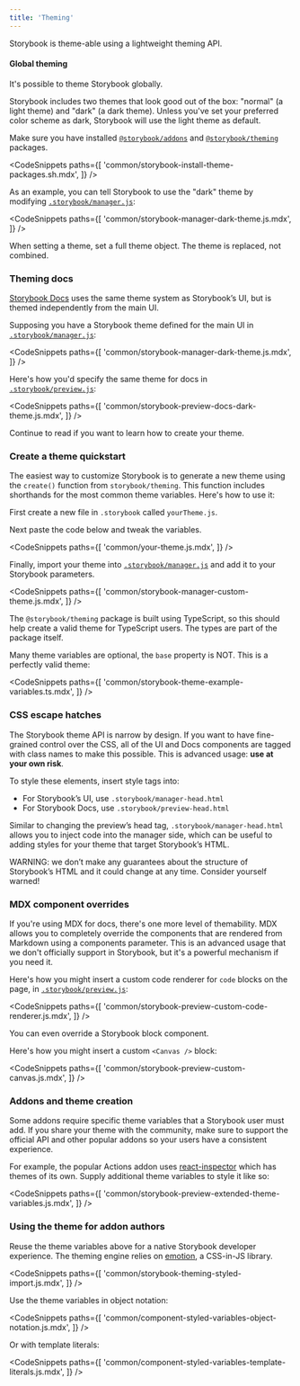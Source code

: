 ```yaml
---
title: 'Theming'
---
```


Storybook is theme-able using a lightweight theming API.

#### Global theming

It's possible to theme Storybook globally.

Storybook includes two themes that look good out of the box: "normal" (a light theme) and "dark" (a dark theme). Unless you've set your preferred color scheme as dark, Storybook will use the light theme as default.

Make sure you have installed [`@storybook/addons`](https://www.npmjs.com/package/@storybook/addons) and [`@storybook/theming`](https://www.npmjs.com/package/@storybook/theming) packages.

<!-- prettier-ignore-start -->

<CodeSnippets
  paths={[
    'common/storybook-install-theme-packages.sh.mdx',
  ]}
/>

<!-- prettier-ignore-end -->

As an example, you can tell Storybook to use the "dark" theme by modifying [`.storybook/manager.js`](./overview.md#configure-story-rendering):

<!-- prettier-ignore-start -->

<CodeSnippets
  paths={[
    'common/storybook-manager-dark-theme.js.mdx',
  ]}
/>

<!-- prettier-ignore-end -->

When setting a theme, set a full theme object. The theme is replaced, not combined.

### Theming docs

[Storybook Docs](../writing-docs) uses the same theme system as Storybook’s UI, but is themed independently from the main UI.

Supposing you have a Storybook theme defined for the main UI in [`.storybook/manager.js`](./overview.md#configure-story-rendering):

<!-- prettier-ignore-start -->

<CodeSnippets
  paths={[
    'common/storybook-manager-dark-theme.js.mdx',
  ]}
/>

<!-- prettier-ignore-end -->

Here's how you'd specify the same theme for docs in [`.storybook/preview.js`](./overview.md#configure-story-rendering):

<!-- prettier-ignore-start -->

<CodeSnippets
  paths={[
    'common/storybook-preview-docs-dark-theme.js.mdx',
  ]}
/>

<!-- prettier-ignore-end -->

Continue to read if you want to learn how to create your theme.

### Create a theme quickstart

The easiest way to customize Storybook is to generate a new theme using the `create()` function from `storybook/theming`. This function includes shorthands for the most common theme variables. Here's how to use it:

First create a new file in `.storybook` called `yourTheme.js`.

Next paste the code below and tweak the variables.

<!-- prettier-ignore-start -->

<CodeSnippets
  paths={[
    'common/your-theme.js.mdx',
  ]}
/>

<!-- prettier-ignore-end -->

Finally, import your theme into [`.storybook/manager.js`](./overview.md#configure-story-rendering) and add it to your Storybook parameters.

<!-- prettier-ignore-start -->

<CodeSnippets
  paths={[
    'common/storybook-manager-custom-theme.js.mdx',
  ]}
/>

<!-- prettier-ignore-end -->

The `@storybook/theming` package is built using TypeScript, so this should help create a valid theme for TypeScript users. The types are part of the package itself.

Many theme variables are optional, the `base` property is NOT. This is a perfectly valid theme:

<!-- prettier-ignore-start -->

<CodeSnippets
  paths={[
    'common/storybook-theme-example-variables.ts.mdx',
  ]}
/>

<!-- prettier-ignore-end -->

### CSS escape hatches

The Storybook theme API is narrow by design. If you want to have fine-grained control over the CSS, all of the UI and Docs components are tagged with class names to make this possible. This is advanced usage: **use at your own risk**.

To style these elements, insert style tags into:

- For Storybook’s UI, use `.storybook/manager-head.html`
- For Storybook Docs, use `.storybook/preview-head.html`

<div class="aside">

Similar to changing the preview’s head tag, `.storybook/manager-head.html` allows you to inject code into the manager side, which can be useful to adding styles for your theme that target Storybook’s HTML.

WARNING: we don’t make any guarantees about the structure of Storybook’s HTML and it could change at any time. Consider yourself warned!

</div> 


### MDX component overrides

If you're using MDX for docs, there's one more level of themability. MDX allows you to completely override the components that are rendered from Markdown using a components parameter. This is an advanced usage that we don't officially support in Storybook, but it's a powerful mechanism if you need it.

Here's how you might insert a custom code renderer for `code` blocks on the page, in [`.storybook/preview.js`](./overview.md#configure-story-rendering):

<!-- prettier-ignore-start -->

<CodeSnippets
  paths={[
    'common/storybook-preview-custom-code-renderer.js.mdx',
  ]}
/>

<!-- prettier-ignore-end -->

You can even override a Storybook block component.

Here's how you might insert a custom `<Canvas />` block:

<!-- prettier-ignore-start -->

<CodeSnippets
  paths={[
    'common/storybook-preview-custom-canvas.js.mdx',
  ]}
/>

<!-- prettier-ignore-end -->

### Addons and theme creation

Some addons require specific theme variables that a Storybook user must add. If you share your theme with the community, make sure to support the official API and other popular addons so your users have a consistent experience.

For example, the popular Actions addon uses [react-inspector](https://github.com/xyc/react-inspector/blob/master/src/styles/themes/chromeLight.js) which has themes of its own. Supply additional theme variables to style it like so:

<!-- prettier-ignore-start -->

<CodeSnippets
  paths={[
    'common/storybook-preview-extended-theme-variables.js.mdx',
  ]}
/>

<!-- prettier-ignore-end -->

### Using the theme for addon authors

Reuse the theme variables above for a native Storybook developer experience. The theming engine relies on [emotion](https://emotion.sh/), a CSS-in-JS library.

<!-- prettier-ignore-start -->

<CodeSnippets
  paths={[
    'common/storybook-theming-styled-import.js.mdx',
  ]}
/>

<!-- prettier-ignore-end -->

Use the theme variables in object notation:

<!-- prettier-ignore-start -->

<CodeSnippets
  paths={[
    'common/component-styled-variables-object-notation.js.mdx',
  ]}
/>

<!-- prettier-ignore-end -->

Or with template literals:

<!-- prettier-ignore-start -->

<CodeSnippets
  paths={[
    'common/component-styled-variables-template-literals.js.mdx',
  ]}
/>

<!-- prettier-ignore-end -->